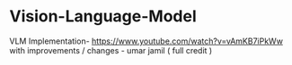 # Vision-Language-Model
VLM Implementation- https://www.youtube.com/watch?v=vAmKB7iPkWw with improvements / changes - umar jamil ( full credit )
